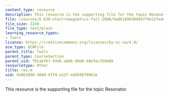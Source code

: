 ```yaml
---
content_type: resource
description: This resource is the supporting file for the topic Resonator.
file: /courses/6-630-electromagnetics-fall-2006/9a861890304847f4e12fedd56bf09b3e_res.m
file_size: 2249
file_type: text/plain
learning_resource_types:
- Tools
license: https://creativecommons.org/licenses/by-nc-sa/4.0/
ocw_type: OCWFile
parent_title: Tools
parent_type: CourseSection
parent_uid: f91abf67-93d6-ab06-09d8-68efec359e08
resourcetype: Other
title: res.m
uid: 9a861890-3048-47f4-e12f-edd56bf09b3e
---
```

This resource is the supporting file for the topic Resonator.